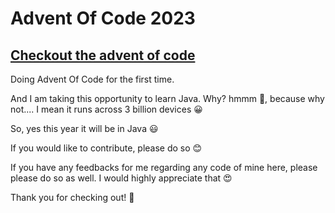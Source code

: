 # Advent Of Code 2023

## [Checkout the advent of code](https://adventofcode.com/2023/)

Doing Advent Of Code for the first time.

And I am taking this opportunity to learn Java. Why? hmmm 🤔, because why not.... I mean it runs across 3 billion devices 😀

So, yes this year it will be in Java 😃

If you would like to contribute, please do so 😊

If you have any feedbacks for me regarding any code of mine here, please please do so as well. I would highly appreciate that 😍

Thank you for checking out! 🙏